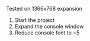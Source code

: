 Tested on 1366x768 expansion

1) Start the project
2) Expand the console window
3) Reduce console font to ~5
